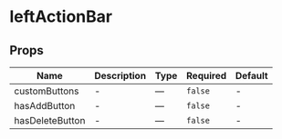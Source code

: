 # leftActionBar

## Props

<!-- @vuese:leftActionBar:props:start -->
|Name|Description|Type|Required|Default|
|---|---|---|---|---|
|customButtons|-|—|`false`|-|
|hasAddButton|-|—|`false`|-|
|hasDeleteButton|-|—|`false`|-|

<!-- @vuese:leftActionBar:props:end -->


